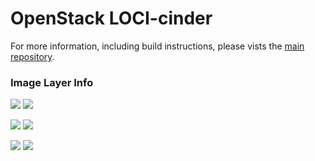# OpenStack LOCI-cinder

For more information, including build instructions, please vists the [main repository](https://github.com/openstack/loci).

### Image Layer Info
[![](https://images.microbadger.com/badges/version/yaodu/cinder:latest.svg)](https://microbadger.com/images/yaodu/cinder:latest "yaodu/cinder:latest") [![](https://images.microbadger.com/badges/image/yaodu/cinder:latest.svg)](https://microbadger.com/images/yaodu/cinder:latest "yaodu/cinder:latest")

[![](https://images.microbadger.com/badges/version/yaodu/cinder:ubuntu.svg)](https://microbadger.com/images/yaodu/cinder:ubuntu "yaodu/cinder:ubuntu") [![](https://images.microbadger.com/badges/image/yaodu/cinder:ubuntu.svg)](https://microbadger.com/images/yaodu/cinder:ubuntu "yaodu/cinder:ubuntu")

[![](https://images.microbadger.com/badges/version/yaodu/cinder:centos.svg)](https://microbadger.com/images/yaodu/cinder:centos "yaodu/cinder:centos") [![](https://images.microbadger.com/badges/image/yaodu/cinder:centos.svg)](https://microbadger.com/images/yaodu/cinder:centos "yaodu/cinder:centos")
